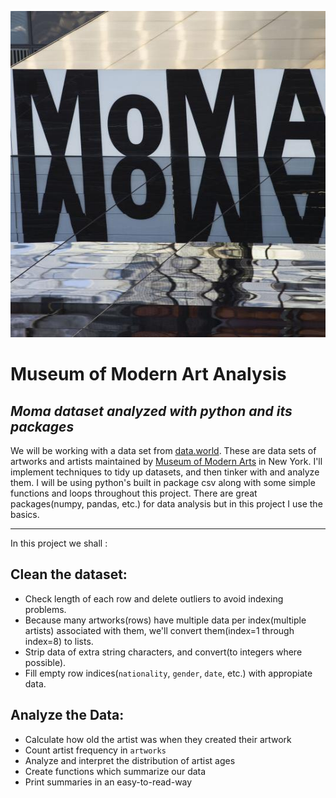 <p align="center">
    <img src="./museum-modern-art-moma.jpg" alt="logo" width="540" height="522"/>
</p>

# Museum of Modern Art Analysis
*Moma dataset analyzed with python and its packages*
---

We will be working with a data set from [data.world](https://data.world/moma/collection). 
These are data sets of artworks and artists maintained by [Museum of Modern Arts](https://www.moma.org/) in New York. 
I'll implement techniques to tidy up datasets, and then tinker with and analyze them. 
I will be using python's built in package csv along with some simple functions and loops throughout this project. 
There are great packages(numpy, pandas, etc.) for data analysis but in this project I use the basics.

---
In this project we shall :

## Clean the dataset:

- Check length of each row and delete outliers to avoid indexing problems.
- Because many artworks(rows) have multiple data per index(multiple artists) associated with them, we'll convert them(index=1 through index=8) to lists.
- Strip data of extra string characters, and convert(to integers where possible).
- Fill empty row indices(`nationality`, `gender`, `date`, etc.) with appropiate data.

## Analyze the Data:

- Calculate how old the artist was when they created their artwork
- Count artist frequency in `artworks`
- Analyze and interpret the distribution of artist ages
- Create functions which summarize our data
- Print summaries in an easy-to-read-way 

